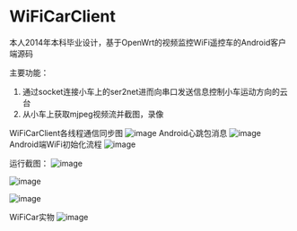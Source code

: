 # WiFiCarClient
本人2014年本科毕业设计，基于OpenWrt的视频监控WiFi遥控车的Android客户端源码

主要功能：</br>
1. 通过socket连接小车上的ser2net进而向串口发送信息控制小车运动方向的云台</br>
2. 从小车上获取mjpeg视频流并截图，录像

WiFiCarClient各线程通信同步图
![image](https://github.com/feifei435/WiFiCarClient/raw/master/diagrams/WiFiCarClient%E5%90%84%E7%BA%BF%E7%A8%8B%E9%80%9A%E4%BF%A1%E5%90%8C%E6%AD%A5%E5%9B%BE.png)
Android心跳包消息
![image](https://github.com/feifei435/WiFiCarClient/raw/master/diagrams/Android%E5%BF%83%E8%B7%B3%E5%8C%85%E6%B6%88%E6%81%AF.png)
Android端WiFi初始化流程
![image](https://github.com/feifei435/WiFiCarClient/raw/master/diagrams/Android%E7%AB%AFinitWiFiConnection.png)

运行截图：
![image](https://github.com/feifei435/WiFiCarClient/raw/master/screenshot/start.png)

![image](https://github.com/feifei435/WiFiCarClient/raw/master/screenshot/main_interface.png)

![image](https://github.com/feifei435/WiFiCarClient/raw/master/screenshot/setting_interface.png)

WiFiCar实物
![image](https://github.com/feifei435/WiFiCarClient/raw/master/screenshot/WiFiCar实物1.png)
